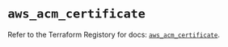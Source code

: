 # `aws_acm_certificate`

Refer to the Terraform Registory for docs: [`aws_acm_certificate`](https://registry.terraform.io/providers/hashicorp/aws/5.16.1/docs/resources/acm_certificate).
